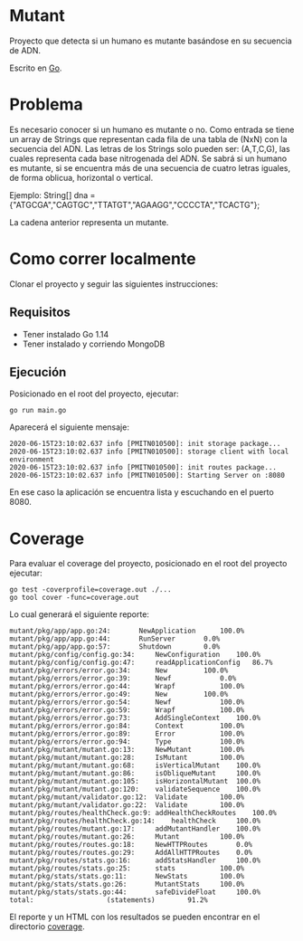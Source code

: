 # Mutant
Proyecto que detecta si un humano es mutante basándose en su secuencia de ADN.

Escrito en [Go].

# Problema

Es necesario conocer si un humano es mutante o no.
Como entrada se tiene un array de Strings que representan cada fila de una tabla de (NxN) con la secuencia del ADN. Las letras de los Strings solo pueden ser: (A,T,C,G), las cuales representa cada base nitrogenada del ADN. 
Se sabrá si un humano es mutante, si se encuentra más de una secuencia de cuatro letras iguales, de forma oblicua, horizontal o vertical. 

Ejemplo:
String[] dna = {"ATGCGA","CAGTGC","TTATGT","AGAAGG","CCCCTA","TCACTG"};

La cadena anterior representa un mutante.

# Como correr localmente

Clonar el proyecto y seguir las siguientes instrucciones:

## Requisitos
- Tener instalado Go 1.14
- Tener instalado y corriendo MongoDB

## Ejecución

Posicionado en el root del proyecto, ejecutar:

`go run main.go`

Aparecerá el siguiente mensaje:

```
2020-06-15T23:10:02.637 info [PMITN010500]: init storage package...
2020-06-15T23:10:02.637 info [PMITN010500]: storage client with local environment
2020-06-15T23:10:02.637 info [PMITN010500]: init routes package...
2020-06-15T23:10:02.637 info [PMITN010500]: Starting Server on :8080
```

En ese caso la aplicación se encuentra lista y escuchando en el puerto 8080.

[Go]:https://golang.org/

# Coverage

Para evaluar el coverage del proyecto, posicionado en el root del proyecto ejecutar:
```
go test -coverprofile=coverage.out ./...
go tool cover -func=coverage.out
```
Lo cual generará el siguiente reporte:
```
mutant/pkg/app/app.go:24:		NewApplication		100.0%
mutant/pkg/app/app.go:44:		RunServer		0.0%
mutant/pkg/app/app.go:57:		Shutdown		0.0%
mutant/pkg/config/config.go:34:		NewConfiguration	100.0%
mutant/pkg/config/config.go:47:		readApplicationConfig	86.7%
mutant/pkg/errors/error.go:34:		New			100.0%
mutant/pkg/errors/error.go:39:		Newf			0.0%
mutant/pkg/errors/error.go:44:		Wrapf			100.0%
mutant/pkg/errors/error.go:49:		New			100.0%
mutant/pkg/errors/error.go:54:		Newf			100.0%
mutant/pkg/errors/error.go:59:		Wrapf			100.0%
mutant/pkg/errors/error.go:73:		AddSingleContext	100.0%
mutant/pkg/errors/error.go:84:		Context			100.0%
mutant/pkg/errors/error.go:89:		Error			100.0%
mutant/pkg/errors/error.go:94:		Type			100.0%
mutant/pkg/mutant/mutant.go:13:		NewMutant		100.0%
mutant/pkg/mutant/mutant.go:28:		IsMutant		100.0%
mutant/pkg/mutant/mutant.go:68:		isVerticalMutant	100.0%
mutant/pkg/mutant/mutant.go:86:		isObliqueMutant		100.0%
mutant/pkg/mutant/mutant.go:105:	isHorizontalMutant	100.0%
mutant/pkg/mutant/mutant.go:120:	validateSequence	100.0%
mutant/pkg/mutant/validator.go:12:	Validate		100.0%
mutant/pkg/mutant/validator.go:22:	Validate		100.0%
mutant/pkg/routes/healthCheck.go:9:	addHealthCheckRoutes	100.0%
mutant/pkg/routes/healthCheck.go:14:	healthCheck		100.0%
mutant/pkg/routes/mutant.go:17:		addMutantHandler	100.0%
mutant/pkg/routes/mutant.go:26:		Mutant			100.0%
mutant/pkg/routes/routes.go:18:		NewHTTPRoutes		0.0%
mutant/pkg/routes/routes.go:29:		AddAllHTTPRoutes	0.0%
mutant/pkg/routes/stats.go:16:		addStatsHandler		100.0%
mutant/pkg/routes/stats.go:25:		stats			100.0%
mutant/pkg/stats/stats.go:11:		NewStats		100.0%
mutant/pkg/stats/stats.go:26:		MutantStats		100.0%
mutant/pkg/stats/stats.go:44:		safeDivideFloat		100.0%
total:					(statements)		91.2%
```
El reporte y un HTML con los resultados se pueden encontrar en el directorio [coverage](coverage).